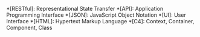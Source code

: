 *[RESTful]: Representational State Transfer
*[API]: Application Programming Interface
*[JSON]: JavaScript Object Notation
*[UI]: User Interface
*[HTML]: Hypertext Markup Language
*[C4]: Context, Container, Component, Class
